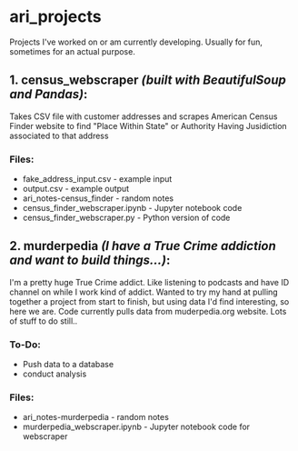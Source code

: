 # ari_projects
Projects I've worked on or am currently developing. Usually for fun, sometimes for an actual purpose.

## 1. census_webscraper *(built with BeautifulSoup and Pandas)*:
Takes CSV file with customer addresses and scrapes American Census Finder website to find "Place Within State" or Authority Having Jusidiction associated to that address
### Files:
* fake_address_input.csv - example input
* output.csv - example output
* ari_notes-census_finder - random notes
* census_finder_webscraper.ipynb - Jupyter notebook code
* census_finder_webscraper.py - Python version of code

## 2. murderpedia *(I have a True Crime addiction and want to build things...)*:
I'm a pretty huge True Crime addict. Like listening to podcasts and have ID channel on while I work kind of addict. Wanted to try my hand at pulling together a project from start to finish, but using data I'd find interesting, so here we are. Code currently pulls data from muderpedia.org website. Lots of stuff to do still..
### To-Do: 
* Push data to a database
* conduct analysis
### Files:
* ari_notes-murderpedia - random notes
* murderpedia_webscraper.ipynb - Jupyter notebook code for webscraper
